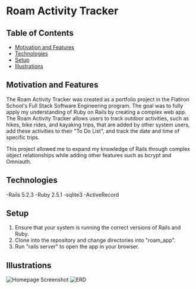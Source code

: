 # Roam Activity Tracker

## Table of Contents
* [Motivation and Features](#movtivation-and-features)
* [Technologies](#Technologies)
* [Setup](#Setup)
* [Illustrations](#Illustrations)

## Motivation and Features
The Roam Activity Tracker was created as a portfolio project in the Flatiron School's Full Stack Software Engineering program.  The goal was to fully apply my understanding of Ruby on Rails by creating a complex web app. The Roam Activity Tracker allows users to track outdoor activities, such as hikes, bike rides, and kayaking trips, that are added by other system users, add these activities to their "To Do List", and track the date and time of specific trips.

This project allowed me to expand my knowledge of Rails through complex object relationships while adding other features such as bcrypt and Omniauth.

## Technologies

-Rails 5.2.3
-Ruby 2.5.1
-sqlite3
-ActiveRecord


## Setup

1. Ensure that your system is running the correct versions of Rails and Ruby.
2. Clone into the repository and change directories into "roam_app".
3. Run "rails server" to open the app in your browser.

## Illustrations

![Homepage Screenshot](https://imgur.com/QMDvLAD)
![ERD](https://imgur.com/uiNN8ev)
